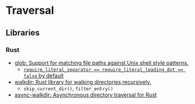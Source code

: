 # Traversal
## Libraries
### Rust
- [glob: Support for matching file paths against Unix shell style patterns.](https://github.com/rust-lang/glob)
  - [`require_literal_separator == require_literal_leading_dot == false` by default](https://docs.rs/glob/latest/glob/struct.MatchOptions.html)
- [walkdir: Rust library for walking directories recursively.](https://github.com/BurntSushi/walkdir)
  - `skip_current_dir()`, `filter_entry()`
- [async-walkdir: Asynchronous directory traversal for Rust](https://github.com/ririsoft/async-walkdir)
